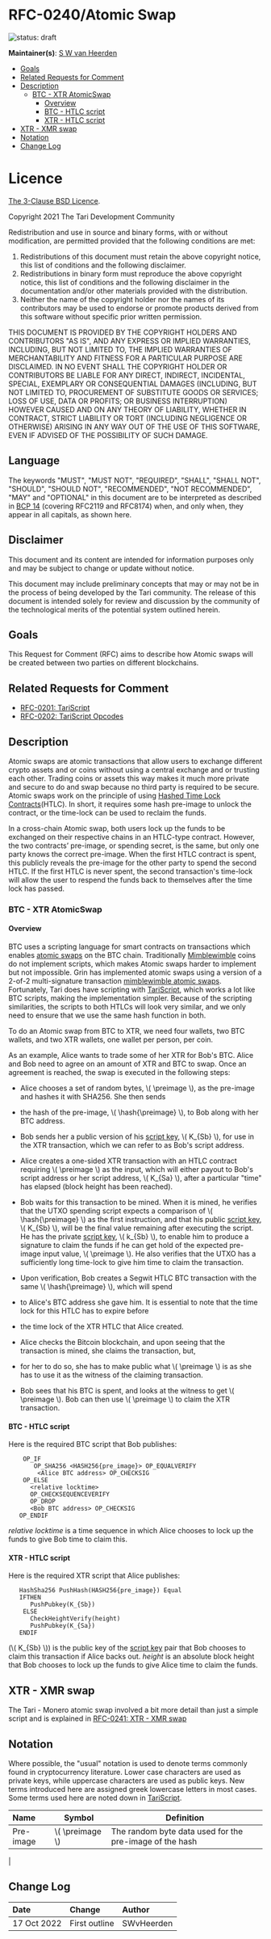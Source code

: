# RFC-0240/Atomic Swap

![status: draft](theme/images/status-draft.svg)

**Maintainer(s)**: [S W van Heerden](https://github.com/SWvheerden)

<!-- TOC -->
  * [Goals](#goals)
  * [Related Requests for Comment](#related-requests-for-comment)
  * [Description](#description)
    * [BTC - XTR AtomicSwap](#btc---xtr-atomicswap)
      * [Overview](#overview)
      * [BTC - HTLC script](#btc---htlc-script)
      * [XTR - HTLC script](#xtr---htlc-script)
  * [XTR - XMR swap](#xtr---xmr-swap)
  * [Notation](#notation)
  * [Change Log](#change-log)
<!-- TOC -->

# Licence

[The 3-Clause BSD Licence](https://opensource.org/licenses/BSD-3-Clause).

Copyright 2021 The Tari Development Community

Redistribution and use in source and binary forms, with or without modification, are permitted provided that the
following conditions are met:

1. Redistributions of this document must retain the above copyright notice, this list of conditions and the following
   disclaimer.
2. Redistributions in binary form must reproduce the above copyright notice, this list of conditions and the following
   disclaimer in the documentation and/or other materials provided with the distribution.
3. Neither the name of the copyright holder nor the names of its contributors may be used to endorse or promote products
   derived from this software without specific prior written permission.

THIS DOCUMENT IS PROVIDED BY THE COPYRIGHT HOLDERS AND CONTRIBUTORS "AS IS", AND ANY EXPRESS OR IMPLIED WARRANTIES,
INCLUDING, BUT NOT LIMITED TO, THE IMPLIED WARRANTIES OF MERCHANTABILITY AND FITNESS FOR A PARTICULAR PURPOSE ARE
DISCLAIMED. IN NO EVENT SHALL THE COPYRIGHT HOLDER OR CONTRIBUTORS BE LIABLE FOR ANY DIRECT, INDIRECT, INCIDENTAL,
SPECIAL, EXEMPLARY OR CONSEQUENTIAL DAMAGES (INCLUDING, BUT NOT LIMITED TO, PROCUREMENT OF SUBSTITUTE GOODS OR
SERVICES; LOSS OF USE, DATA OR PROFITS; OR BUSINESS INTERRUPTION) HOWEVER CAUSED AND ON ANY THEORY OF LIABILITY,
WHETHER IN CONTRACT, STRICT LIABILITY OR TORT (INCLUDING NEGLIGENCE OR OTHERWISE) ARISING IN ANY WAY OUT OF THE USE OF
THIS SOFTWARE, EVEN IF ADVISED OF THE POSSIBILITY OF SUCH DAMAGE.

## Language

The keywords "MUST", "MUST NOT", "REQUIRED", "SHALL", "SHALL NOT", "SHOULD", "SHOULD NOT", "RECOMMENDED",
"NOT RECOMMENDED", "MAY" and "OPTIONAL" in this document are to be interpreted as described in
[BCP 14](https://tools.ietf.org/html/bcp14) (covering RFC2119 and RFC8174) when, and only when, they appear in all capitals, as
shown here.

## Disclaimer

This document and its content are intended for information purposes only and may be subject to change or update
without notice.

This document may include preliminary concepts that may or may not be in the process of being developed by the Tari
community. The release of this document is intended solely for review and discussion by the community of the
technological merits of the potential system outlined herein.

## Goals

This Request for Comment (RFC) aims to describe how Atomic swaps will be created between two parties on different blockchains.

## Related Requests for Comment

* [RFC-0201: TariScript](RFC-0201_TariScript.md)
* [RFC-0202: TariScript Opcodes](RFC-0202_TariScriptOpcodes.md)

$$
\newcommand{\preimage}{\\phi} % pre image
\newcommand{\hash}[1]{\mathrm{H}\bigl({#1}\bigr)}
$$

## Description

Atomic swaps are atomic transactions that allow users to exchange different crypto assets and or coins without using a
central exchange and or trusting each other. Trading coins or assets this way makes it much more private and secure to
do and swap because no third party is required to be secure. Atomic swaps work on the principle of using 
[Hashed Time Lock Contracts](https://en.bitcoin.it/wiki/Hash_Time_Locked_Contracts)(HTLC). 
In short, it requires some hash pre-image to unlock the contract, or the time-lock can be used to reclaim the funds. 

In a cross-chain Atomic swap, both users lock up the funds to be exchanged on their respective chains in an HTLC-type contract. 
However, the two contracts’ pre-image, or spending secret, is the same, but only one party knows the correct pre-image. 
When the first HTLC contract is spent, this publicly reveals the pre-image for the other party to spend the second HTLC.
If the first HTLC is never spent, the second transaction's time-lock will allow the user to respend the funds back to
themselves after the time lock has passed.

### BTC - XTR AtomicSwap

#### Overview

BTC uses a scripting language for smart contracts on transactions which enables [atomic swaps](https://tlu.tarilabs.com/protocols/atomic-swaps/AtomicSwaps.html)
on the BTC chain. Traditionally [Mimblewimble] coins do not implement scripts, which makes Atomic swaps harder to
implement but not impossible. Grin has implemented atomic swaps using a version of a 2-of-2 multi-signature transaction
[mimblewimble atomic swaps](https://tlu.tarilabs.com/protocols/grin-protocol-overview/MainReport.html#atomic-swaps).
Fortunately, Tari does have scripting with [TariScript], which works a lot like BTC scripts, making the implementation simpler.
Because of the scripting similarities, the scripts to both HTLCs will look very similar, and we only need to ensure that
we use the same hash function in both. 

To do an Atomic swap from BTC to XTR, we need four wallets, two BTC wallets, and two XTR wallets, one wallet per person,
per coin.

As an example, Alice wants to trade some of her XTR for Bob's BTC. Alice and Bob need to agree on an amount of XTR and
BTC to swap. Once an agreement is reached, the swap is executed in the following steps:

* Alice chooses a set of random bytes, \\( \preimage \\), as the pre-image and hashes it with SHA256. She then sends
* the hash of the pre-image, \\( \hash{\preimage} \\), to Bob along with her BTC address.

* Bob sends her a public version of his [script key], \\( K_{Sb} \\), for use in the XTR transaction, which we can refer
to as Bob's script address.

* Alice creates a one-sided XTR transaction with an HTLC contract requiring \\( \preimage \\) as the input, which will
either payout to Bob's script address or her script address, \\( K_{Sa} \\), after a particular "time" has elapsed
(block height has been reached). 

* Bob waits for this transaction to be mined. When it is mined, he verifies that the UTXO spending script expects a
comparison of \\( \hash{\preimage} \\) as the first instruction, and that his public [script key], \\( K_{Sb} \\), will
be the final value remaining after executing the script. He has the private [script key], \\( k_{Sb} \\), to enable him
to produce a signature to claim the funds if he can get hold of the expected pre-image input value, \\( \preimage \\).
He also verifies that the UTXO has a sufficiently long time-lock to give him time to claim the transaction.

* Upon verification, Bob creates a Segwit HTLC BTC transaction with the same \\( \hash{\preimage} \\), which will spend
* to Alice's BTC address she gave him. It is essential to note that the time lock for this HTLC has to expire before
* the time lock of the XTR HTLC that Alice created.

* Alice checks the Bitcoin blockchain, and upon seeing that the transaction is mined, she claims the transaction, but,
* for her to do so, she has to make public what \\( \preimage \\) is as she has to use it as the witness of the 
claiming transaction.

* Bob sees that his BTC is spent, and looks at the witness to get \\( \preimage \\). Bob can then use \\( \preimage \\)
to claim the XTR transaction.

#### BTC - HTLC script 

Here is the required BTC script that Bob publishes:

``` btc_script,ignore
	OP_IF
	   OP_SHA256 <HASH256{pre_image}> OP_EQUALVERIFY
		<Alice BTC address> OP_CHECKSIG
	OP_ELSE
      <relative locktime>
      OP_CHECKSEQUENCEVERIFY
      OP_DROP
      <Bob BTC address> OP_CHECKSIG
   OP_ENDIF
```
_relative locktime_ is a time sequence in which Alice chooses to lock up the funds to give Bob time to claim this. 

#### XTR - HTLC script 

Here is the required XTR script that Alice publishes:

``` TariScript,ignore
   HashSha256 PushHash(HASH256{pre_image}) Equal
   IFTHEN
      PushPubkey(K_{Sb})
	ELSE
      CheckHeightVerify(height)
      PushPubkey(K_{Sa})
   ENDIF
```
(\\( K_{Sb} \\)) is the public key of the [script key] pair that Bob chooses to claim this transaction if Alice backs out. 
_height_ is an absolute block height that Bob chooses to lock up the funds to give Alice time to claim the funds. 

## XTR - XMR swap 

The Tari - Monero atomic swap involved a bit more detail than just a simple script and is explained in
[RFC-0241: XTR - XMR swap](RFC-0241_AtomicSwapXMR.md)


## Notation

Where possible, the "usual" notation is used to denote terms commonly found in cryptocurrency literature. Lower case
characters are used as private keys, while uppercase characters are used as public keys. New terms introduced here are
assigned greek lowercase letters in most cases. Some terms used here are noted down in [TariScript].

| Name        | Symbol              | Definition |
|:------------|---------------------| -----------|
| Pre-image   | \\( \preimage \\) | The random byte data used for the pre-image of the hash |
| 


## Change Log

| Date        | Change              | Author    |
|:------------|:--------------------|:----------|
| 17 Oct 2022 | First outline       | SWvHeerden|

[HTLC]: Glossary.md#hashed-time-locked-contract
[Mempool]: Glossary.md#mempool
[Mimblewimble]: Glossary.md#mimblewimble
[TariScript]: Glossary.md#tariscript
[script key]: Glossary.md#script-keypair

